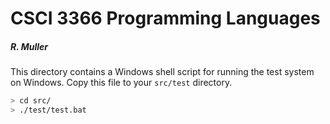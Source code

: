# CSCI 3366 Programming Languages

##### R. Muller

This directory contains a Windows shell script for running the test system on Windows. Copy this file to your `src/test` directory. 

```bash
> cd src/
> ./test/test.bat
```

